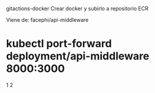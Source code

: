 gitactions-docker
Crear docker y subirlo a repositorio ECR

Viene de: facephi/api-middleware



# kubectl port-forward deployment/api-middleware 8000:3000
1
2
